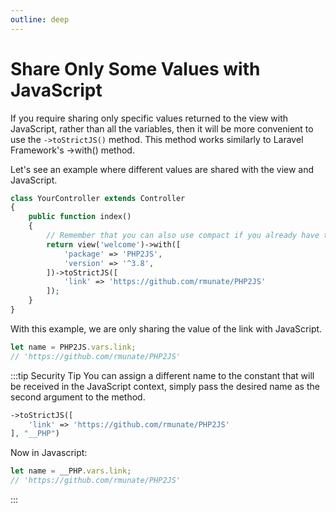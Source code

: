 ```yaml
---
outline: deep
---
```


# Share Only Some Values with JavaScript

If you require sharing only specific values returned to the view with JavaScript, rather than all the variables, then it will be more convenient to use the `->toStrictJS()` method. This method works similarly to Laravel Framework's ->with() method.

Let's see an example where different values are shared with the view and JavaScript.

```php
class YourController extends Controller
{
	public function index()
	{
		// Remember that you can also use compact if you already have the variables defined.
		return view('welcome')->with([
			'package' => 'PHP2JS',
			'version' => '^3.8',
		])->toStrictJS([
			'link' => 'https://github.com/rmunate/PHP2JS'
		]);
	}
}
```

With this example, we are only sharing the value of the link with JavaScript.

```javascript
let name = PHP2JS.vars.link;
// 'https://github.com/rmunate/PHP2JS'
```

:::tip Security Tip
You can assign a different name to the constant that will be received in the JavaScript context, simply pass the desired name as the second argument to the method.

```php
->toStrictJS([
	'link' => 'https://github.com/rmunate/PHP2JS'
], "__PHP")
```

Now in Javascript:

```javascript
let name = __PHP.vars.link;
// 'https://github.com/rmunate/PHP2JS'
```
:::

